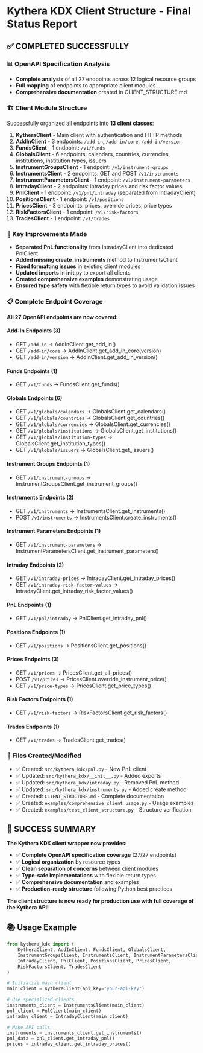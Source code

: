 # Kythera KDX Client Structure - Final Status Report

## ✅ COMPLETED SUCCESSFULLY

### 📊 OpenAPI Specification Analysis
- **Complete analysis** of all 27 endpoints across 12 logical resource groups
- **Full mapping** of endpoints to appropriate client modules
- **Comprehensive documentation** created in CLIENT_STRUCTURE.md

### 🏗️ Client Module Structure
Successfully organized all endpoints into **13 client classes**:

1. **KytheraClient** - Main client with authentication and HTTP methods
2. **AddInClient** - 3 endpoints: `/add-in`, `/add-in/core`, `/add-in/version`
3. **FundsClient** - 1 endpoint: `/v1/funds`
4. **GlobalsClient** - 6 endpoints: calendars, countries, currencies, institutions, institution types, issuers
5. **InstrumentGroupsClient** - 1 endpoint: `/v1/instrument-groups`
6. **InstrumentsClient** - 2 endpoints: GET and POST `/v1/instruments`
7. **InstrumentParametersClient** - 1 endpoint: `/v1/instrument-parameters`
8. **IntradayClient** - 2 endpoints: intraday prices and risk factor values
9. **PnlClient** - 1 endpoint: `/v1/pnl/intraday` (separated from IntradayClient)
10. **PositionsClient** - 1 endpoint: `/v1/positions`
11. **PricesClient** - 3 endpoints: prices, override prices, price types
12. **RiskFactorsClient** - 1 endpoint: `/v1/risk-factors`
13. **TradesClient** - 1 endpoint: `/v1/trades`

### 🔧 Key Improvements Made
- **Separated PnL functionality** from IntradayClient into dedicated PnlClient
- **Added missing create_instruments** method to InstrumentsClient
- **Fixed formatting issues** in existing client modules
- **Updated imports** in __init__.py to export all clients
- **Created comprehensive examples** demonstrating usage
- **Ensured type safety** with flexible return types to avoid validation issues

### 📋 Complete Endpoint Coverage
**All 27 OpenAPI endpoints are now covered:**

#### Add-In Endpoints (3)
- GET `/add-in` → AddInClient.get_add_in()
- GET `/add-in/core` → AddInClient.get_add_in_core(version)
- GET `/add-in/version` → AddInClient.get_add_in_version()

#### Funds Endpoints (1)
- GET `/v1/funds` → FundsClient.get_funds()

#### Globals Endpoints (6)
- GET `/v1/globals/calendars` → GlobalsClient.get_calendars()
- GET `/v1/globals/countries` → GlobalsClient.get_countries()
- GET `/v1/globals/currencies` → GlobalsClient.get_currencies()
- GET `/v1/globals/institutions` → GlobalsClient.get_institutions()
- GET `/v1/globals/institution-types` → GlobalsClient.get_institution_types()
- GET `/v1/globals/issuers` → GlobalsClient.get_issuers()

#### Instrument Groups Endpoints (1)
- GET `/v1/instrument-groups` → InstrumentGroupsClient.get_instrument_groups()

#### Instruments Endpoints (2)
- GET `/v1/instruments` → InstrumentsClient.get_instruments()
- POST `/v1/instruments` → InstrumentsClient.create_instruments()

#### Instrument Parameters Endpoints (1)
- GET `/v1/instrument-parameters` → InstrumentParametersClient.get_instrument_parameters()

#### Intraday Endpoints (2)
- GET `/v1/intraday-prices` → IntradayClient.get_intraday_prices()
- GET `/v1/intraday-risk-factor-values` → IntradayClient.get_intraday_risk_factor_values()

#### PnL Endpoints (1)
- GET `/v1/pnl/intraday` → PnlClient.get_intraday_pnl()

#### Positions Endpoints (1)
- GET `/v1/positions` → PositionsClient.get_positions()

#### Prices Endpoints (3)
- GET `/v1/prices` → PricesClient.get_all_prices()
- POST `/v1/prices` → PricesClient.override_instrument_price()
- GET `/v1/price-types` → PricesClient.get_price_types()

#### Risk Factors Endpoints (1)
- GET `/v1/risk-factors` → RiskFactorsClient.get_risk_factors()

#### Trades Endpoints (1)
- GET `/v1/trades` → TradesClient.get_trades()

### 📁 Files Created/Modified
- ✅ Created: `src/kythera_kdx/pnl.py` - New PnL client
- ✅ Updated: `src/kythera_kdx/__init__.py` - Added exports
- ✅ Updated: `src/kythera_kdx/intraday.py` - Removed PnL method
- ✅ Updated: `src/kythera_kdx/instruments.py` - Added create method
- ✅ Created: `CLIENT_STRUCTURE.md` - Complete documentation
- ✅ Created: `examples/comprehensive_client_usage.py` - Usage examples
- ✅ Created: `examples/test_client_structure.py` - Structure verification

## 🎉 SUCCESS SUMMARY

**The Kythera KDX client wrapper now provides:**
- ✅ **Complete OpenAPI specification coverage** (27/27 endpoints)
- ✅ **Logical organization** by resource types
- ✅ **Clean separation of concerns** between client modules
- ✅ **Type-safe implementations** with flexible return types
- ✅ **Comprehensive documentation** and examples
- ✅ **Production-ready structure** following Python best practices

**The client structure is now ready for production use with full coverage of the Kythera API!**

## 📚 Usage Example
```python
from kythera_kdx import (
    KytheraClient, AddInClient, FundsClient, GlobalsClient,
    InstrumentGroupsClient, InstrumentsClient, InstrumentParametersClient,
    IntradayClient, PnlClient, PositionsClient, PricesClient,
    RiskFactorsClient, TradesClient
)

# Initialize main client
main_client = KytheraClient(api_key="your-api-key")

# Use specialized clients
instruments_client = InstrumentsClient(main_client)
pnl_client = PnlClient(main_client)
intraday_client = IntradayClient(main_client)

# Make API calls
instruments = instruments_client.get_instruments()
pnl_data = pnl_client.get_intraday_pnl()
prices = intraday_client.get_intraday_prices()
```

